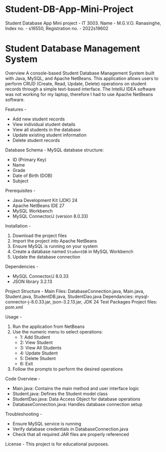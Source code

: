 # Student-DB-App-Mini-Project
Student Database App Mini project - IT 3003. Name - M.G.V.O. Ranasinghe, Index no. - s16550, Registration no. - 2022s19602

# Student Database Management System

Overview
A console-based Student Database Management System built with Java, MySQL, and Apache NetBeans. This application allows users to perform CRUD (Create, Read, Update, Delete) operations on student records through a simple text-based interface. The IntelliJ IDEA software was not working for my laptop, therefore I had to use Apache NetBeans software. 

Features - 
- Add new student records
- View individual student details
- View all students in the database
- Update existing student information
- Delete student records

Database Schema -
MySQL database structure:
- ID (Primary Key)
- Name
- Grade
- Date of Birth (DOB)
- Subject

Prerequisites - 
- Java Development Kit (JDK) 24
- Apache NetBeans IDE 27
- MySQL Workbench
- MySQL Connector/J (version 8.0.33)

Installation - 
1. Download the project files
2. Import the project into Apache NetBeans
3. Ensure MySQL is running on your system
4. Create a database named `StudentDB` in MySQL Workbench
5. Update the database connection

Dependencies - 
- MySQL Connector/J 8.0.33
- JSON library 3.2.13

Project Structure - 
Main Files: DatabaseConnection.java, Main.java, Student.java, StudentDB.java, StudentDao.java 
Dependancies: mysql-connector-j-8.0.33.jar, json-3.2.13.jar, JDK 24
Test Packages
Project files: pom.xml

Usage - 
1. Run the application from NetBeans
2. Use the numeric menu to select operations:
   - 1: Add Student
   - 2: View Student
   - 3: View All Students
   - 4: Update Student
   - 5: Delete Student
   - 6: Exit
3. Follow the prompts to perform the desired operations

Code Overview - 
- Main.java: Contains the main method and user interface logic
- Student.java: Defines the Student model class
- StudentDao.java: Data Access Object for database operations
- DatabaseConnection.java: Handles database connection setup

Troubleshooting -
- Ensure MySQL service is running
- Verify database credentials in DatabaseConnection.java
- Check that all required JAR files are properly referenced

License - 
This project is for educational purposes.
